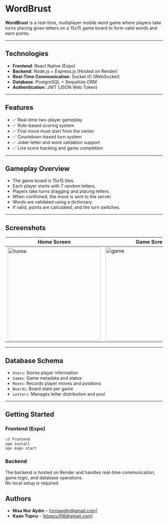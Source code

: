 # WordBrust 

**WordBrust** is a real-time, multiplayer mobile word game where players take turns placing given letters on a 15x15 game board to form valid words and earn points.

---

##  Technologies

- **Frontend**: React Native (Expo)
- **Backend**: Node.js + Express.js (Hosted on Render)
- **Real-Time Communication**: Socket.IO (WebSocket)
- **Database**: PostgreSQL + Sequelize ORM
- **Authentication**: JWT (JSON Web Token)

---

##  Features

- ✅ Real-time two-player gameplay
- ✅ Rule-based scoring system
- ✅ First move must start from the center
- ✅ Countdown-based turn system
- ✅ Joker letter and word validation support
- ✅ Live score tracking and game completion

---

##  Gameplay Overview

- The game board is 15x15 tiles.
- Each player starts with 7 random letters.
- Players take turns dragging and placing letters.
- When confirmed, the move is sent to the server.
- Words are validated using a dictionary.
- If valid, points are calculated, and the turn switches.

---

##  Screenshots

| Home Screen | Game Screen |
|-------------|-------------|
| <img width="297" alt="home" src="https://github.com/user-attachments/assets/9c8cf868-e6cc-41c8-9c12-2d98ab16dfde" /> | <img width="298" alt="game" src="https://github.com/user-attachments/assets/5d6f89fd-337a-495f-ba6b-677e57b1be1f" /> |

---

##  Database Schema

- `Users`: Stores player information
- `Games`: Game metadata and status
- `Moves`: Records player moves and positions
- `Boards`: Board state per game
- `Letters`: Manages letter distribution and pool

---

##  Getting Started

### Frontend (Expo)

```bash
cd frontend
npm install
npx expo start
```

### Backend

The backend is hosted on Render and handles real-time communication, game logic, and database operations.  
No local setup is required.


##  Authors

- **Nisa Nur Aydın** – [nnisaydin@gmail.com]
- **Kaan Topcu** – [ktopcu106@gmail.com]

